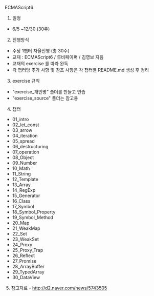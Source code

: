 ECMAScript6

1. 일정
  - 6/5 ~12/30 (30주)

2. 진행방식
  - 주당 1챕터 자율진행 (총 30주)
  - 교재 : ECMAScript6 / 루비페이퍼 / 김영보 지음
  - 교재의 exercise 를 따라 완독
  - 각 챕터당 추가 사항 및 참조 사항은 각 챕터별 README.md 생성 후 정리
  
3. exercise 규칙
  - "exercise_개인명" 폴더를 만들고 연습
  - "exercise_source" 폴더는 참고용

4. 챕터
  - 01_intro
  - 02_let_const
  - 03_arrow
  - 04_iteration
  - 05_spread
  - 06_destructuring
  - 07_operation
  - 08_Object
  - 09_Number
  - 10_Math
  - 11_String
  - 12_Template
  - 13_Array
  - 14_RegExp
  - 15_Generator
  - 16_Class
  - 17_Symbol
  - 18_Symbol_Property
  - 19_Symbol_Method
  - 20_Map
  - 21_WeakMap
  - 22_Set
  - 23_WeakSet
  - 24_Proxy
  - 25_Proxy_Trap
  - 26_Reflect
  - 27_Promise
  - 28_ArrayBuffer
  - 29_TypedArray
  - 30_DataView
  
  5. 참고자료 
    - http://d2.naver.com/news/5743505
